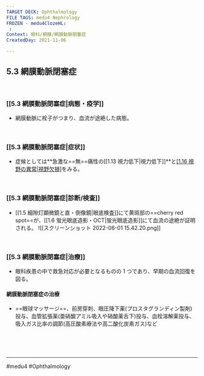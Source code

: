 ```yaml
---
TARGET DECK: Ophthalmology
FILE TAGS: medu4 Nephrology
FROZEN - medu4ClozeHL:
 : 
Context: 眼科/網膜/網膜動脈閉塞症
CreatedDay: 2021-11-06

---
```


## 5.3 網膜動脈閉塞症

<br>

### [[5.3 網膜動脈閉塞症|病態・疫学]]
* 網膜動脈に栓子がつまり、血流が途絶した病態。


<br>

### [[5.3 網膜動脈閉塞症|症状]]
* 症候としては**急激な==無==痛性の[[1.13 視力低下|視力低下]]**と[[1.16 視野の異常|視野欠損]](==中心==暗点が多い)をみる。
<!--ID: 1636198864399-->


<br>

### [[5.3 網膜動脈閉塞症|診断/検査]]
* [[1.5 細隙灯顕微鏡と直・倒像鏡|眼底検査]]にて黄斑部の==cherry red spot==が、[[1.6 蛍光眼底造影・OCT|蛍光眼底造影]]にて血流の途絶が証明される。
![[スクリーンショット 2022-06-01 15.42.20.png]]
<!--ID: 1636198864405-->


<br>

### [[5.3 網膜動脈閉塞症|治療]]
* 眼科疾患の中で救急対応が必要となるものの 1 つであり、早期の血流回復を図る。
#### 網膜動脈閉塞症の治療
* ==眼球マッサージ==、前房穿刺、眼圧降下薬(プロスタグランディン製剤) 投与、血管拡張薬(亜硝酸アミル吸入や硝酸薬舌下)投与、血栓溶解薬投与、吸入ガス比率の調節(高圧酸素療法や高二酸化炭素ガス)など
<!--ID: 1636198864411-->


<br><br><br>

---
#medu4 #Ophthalmology 
